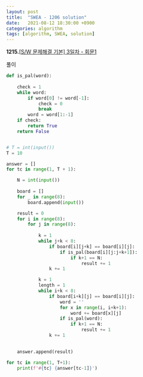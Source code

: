 ```yaml
---
layout: post
title:  "SWEA - 1206 solution"
date:   2021-08-12 18:30:00 +0900
categories: algorithm
tags: [algorithm, SWEA, solution]
---
```

**1215.**[[S/W 문제해결 기본\] 3일차 - 회문1 ](https://swexpertacademy.com/main/code/problem/problemDetail.do?contestProbId=AV14QpAaAAwCFAYi&categoryId=AV14QpAaAAwCFAYi&categoryType=CODE&problemTitle=1215&orderBy=FIRST_REG_DATETIME&selectCodeLang=ALL&select-1=&pageSize=10&pageIndex=1)

풀이

```python
def is_pal(word):
    
    check = 1
    while word:
        if word[0] != word[-1]:
            check = 0
            break
        word = word[1:-1]
    if check:
        return True
    return False


# T = int(input())
T = 10

answer = []
for tc in range(1, T + 1):

    N = int(input())
    
    board = []
    for _ in range(8):
        board.append(input())

    result = 0
    for i in range(8):
        for j in range(8):
            
            k = 1
            while j+k < 8:
                if board[i][j+k] == board[i][j]:
                    if is_pal(board[i][j:j+k+1]):
                        if k+1 == N:
                            result += 1
                k += 1

            k = 1
            length = 1
            while i+k < 8:
                if board[i+k][j] == board[i][j]:
                    word = ''
                    for x in range(i, i+k+1):
                        word += board[x][j]
                    if is_pal(word):
                        if k+1 == N:
                            result += 1
                k += 1
                

    answer.append(result)    

for tc in range(1, T+1):
    print(f'#{tc} {answer[tc-1]}')
```

